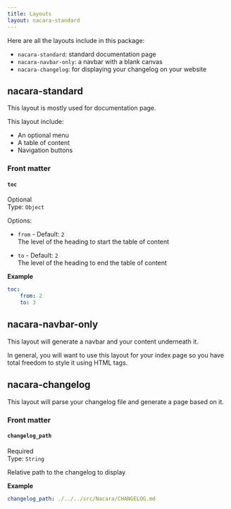 ```yaml
---
title: Layouts
layout: nacara-standard
---
```


Here are all the layouts include in this package:

- `nacara-standard`: standard documentation page
- `nacara-navbar-only`: a navbar with a blank canvas
- `nacara-changelog`: for displaying your changelog on your website

## nacara-standard

This layout is mostly used for documentation page.

This layout include:

- An optional menu
- A table of content
- Navigation buttons

### Front matter

#### `toc`

Optional</br>
Type: `Object`

Options:

- `from` - Default: `2`</br>
    The level of the heading to start the table of content

- `to` - Default: `2`</br>
    The level of the heading to end the table of content

**Example**

```yml
toc:
    from: 2
    to: 3
```

## nacara-navbar-only

This layout will generate a navbar and your content underneath it.

In general, you will want to use this layout for your index page so you have total freedom to style it using HTML tags.

## nacara-changelog

This layout will parse your changelog file and generate a page based on it.

### Front matter

#### `changelog_path`

Required</br>
Type: `String`

Relative path to the changelog to display

**Example**

```yml
changelog_path: ./../../src/Nacara/CHANGELOG.md
```
